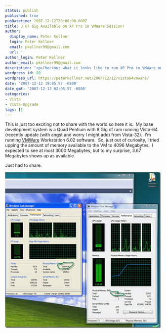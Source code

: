 ```yaml
---
status: publish
published: true
pubDatetime: 2007-12-12T20:00:00.000Z
title: 3.67 Gig Available on XP Pro in VMWare Session!
author:
  display_name: Peter Kellner
  login: Peter Kellner
  email: pkellner99@gmail.com
  url: ''
author_login: Peter Kellner
author_email: pkellner99@gmail.com
description: "<p>Checkout what it looks like to run XP Pro in VMWare on a Vista-64 Host.</p>"
wordpress_id: 89
wordpress_url: https://peterkellner.net/2007/12/12/vista64vmware/
date: '2007-12-12 19:05:57 -0800'
date_gmt: '2007-12-13 02:05:57 -0800'
categories:
- Vista
- Vista-Upgrade
tags: []
---
```

<p>This is just too exciting not to share with the world so here it is.&#160; My base development system is a Quad Pentium with 8 Gig of ram running Vista-64 (recently update (with angst and worry I might add) from Vista-32).&#160; I'm running <a href="http://vmware.com">VMWare</a> Workstation 6.02 software.&#160; So, just out of curiosity, I tried upping the amount of memory available to the VM to 4096 Megabytes.&#160; I expected to see at most 3000 Megabytes, but to my surprise, 3.67 Megabytes shows up as available.</p>
<p> <!--more-->
<p>Just had to share.</p>
<p><a href="/wp/wp-content/uploads/2007/12/xpmem.jpg"><img style="border-right-width: 0px; border-top-width: 0px; border-bottom-width: 0px; border-left-width: 0px" border="0" alt="xpmem" src="/wp/wp-content/uploads/2007/12/xpmem-thumb.jpg" width="537" height="504" /></a></p>
